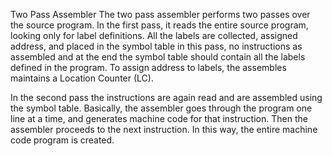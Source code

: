 Two Pass Assembler
The two pass assembler performs two passes over the source program.
In the first pass, it reads the entire source program, looking only for label definitions. All the labels are collected, assigned address, and placed in the symbol table in this pass, no instructions as assembled and at the end the symbol table should contain all the labels defined in the program. To assign address to labels, the assembles maintains a Location Counter (LC).

In the second pass the instructions are again read and are assembled using the symbol table. Basically, the assembler goes through the program one line at a time, and generates machine code for that instruction. Then the assembler proceeds to the next instruction. In this way, the entire machine code program is created.
